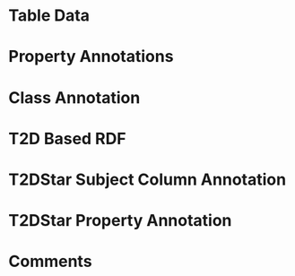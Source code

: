 # Table Data
# Property Annotations
# Class Annotation
# T2D Based RDF
# T2DStar Subject Column Annotation
# T2DStar Property Annotation
# Comments
